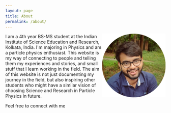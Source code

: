 ```yaml
---
layout: page
title: About
permalink: /about/
---
```

<img align="right" src="/assets/images/my.png" alt="drawing" style="width:200px;"/>
I am a 4th year BS-MS student at the Indian Institute of Science Education and Research, Kolkata, India. I'm majoring in Physics and am a particle physics enthusiast. 
This website is my way of connecting to people and telling them my experiences and stories, and small stuff that I learn working in the field. The aim of this website
is not just documenting my journey in the field, but also inspiring other students who might have a similar vision of choosing Science and Research in Particle Physics in future.
<p>Feel free to connect with me     <!-- Add icon library -->    <link rel="stylesheet" href="https://cdnjs.cloudflare.com/ajax/libs/font-awesome/4.7.0/css/font-awesome.min.css">

<!-- Add font awesome icons -->
<a href="https://www.facebook.com/snigdho.chakraborty.3/" class="fa fa-facebook"></a>
<a href="https://twitter.com/SnigdhoChakrab2" class="fa fa-twitter"></a>
<a href="https://www.instagram.com/snigdho.ch/" class="fa fa-instagram"></a>
<a href="https://in.pinterest.com/snigdhochakraborty/" class="fa fa-pinterest"></a>



